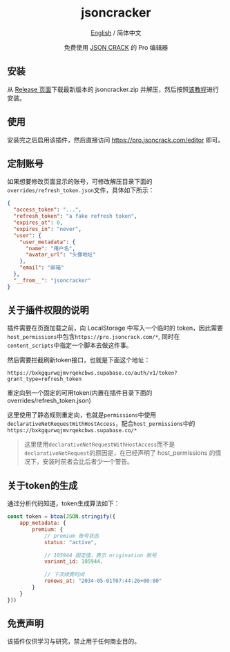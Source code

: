 <div align="center">

<h1 align="center">jsoncracker</h1>

[English](./README.md) / 简体中文

免费使用 [JSON CRACK](https://pro.jsoncrack.com/) 的 Pro 编辑器
</div>


## 安装
从 [Release 页面](https://github.com/jooooock/jsoncracker/releases)下载最新版本的 jsoncracker.zip 并解压，然后按照[该教程](https://developer.chrome.com/docs/extensions/get-started/tutorial/hello-world#load-unpacked)进行安装。


## 使用
安装完之后启用该插件，然后直接访问 https://pro.jsoncrack.com/editor 即可。


## 定制账号
如果想要修改页面显示的账号，可修改解压目录下面的`overrides/refresh_token.json`文件，具体如下所示：
```json
{
  "access_token": "...",
  "refresh_token": "a fake refresh token",
  "expires_at": 0,
  "expires_in": "never",
  "user": {
    "user_metadata": {
      "name": "用户名",
      "avatar_url": "头像地址"
    },
    "email": "邮箱"
  },
  "__from__": "jsoncracker"
}

```

## 关于插件权限的说明

插件需要在页面加载之前，向 LocalStorage 中写入一个临时的 token，因此需要`host_permissions`中包含`https://pro.jsoncrack.com/*`, 同时在`content_scripts`中指定一个脚本去做这件事。

然后需要拦截刷新token接口，也就是下面这个地址：
```
https://bxkgqurwqjmvrqekcbws.supabase.co/auth/v1/token?grant_type=refresh_token
```
重定向到一个固定的可用token(内置在插件目录下面的overrides/refresh_token.json)

这里使用了静态规则重定向，也就是`permissions`中使用`declarativeNetRequestWithHostAccess`，配合`host_permissions`中的`https://bxkgqurwqjmvrqekcbws.supabase.co/*`

> 这里使用`declarativeNetRequestWithHostAccess`而不是`declarativeNetRequest`的原因是，在已经声明了 host_permissions 的情况下，安装时前者会比后者少一个警告。

## 关于token的生成

通过分析代码知道，token生成算法如下：

```js
const token = btoa(JSON.stringify({
    app_metadata: {
        premium: {
            // premium 账号状态
            status: "active",
            
            // 105944 固定值，表示 origination 账号
            variant_id: 105944,
            
            // 下次续费时间
            renews_at: "2034-05-01T07:44:26+00:00"
        }
    }
}))
```

## 免责声明

该插件仅供学习与研究，禁止用于任何商业目的。
